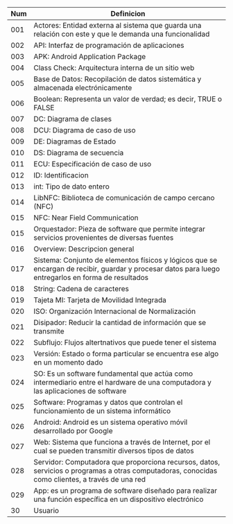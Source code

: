 | Num |  Definicion   |
|-----| ------------- |
|001| Actores: Entidad externa al sistema que guarda una relación con este y que le demanda una funcionalidad |
|002| API: Interfaz de programación de aplicaciones  |
|003| APK: Android Application Package  |
|004| Class Check: Arquitectura interna de un sitio web |
|005| Base de Datos: Recopilación de datos sistemática y almacenada electrónicamente|
|006| Boolean: Representa un valor de verdad; es decir, TRUE o FALSE |
|007| DC: Diagrama de clases |
|008| DCU: Diagrama de caso de uso | 
|009| DE: Diagramas de Estado |
|010| DS: Diagrama de secuencia |
|011| ECU: Especificación de caso de uso |
|012| ID: Identificacion |
|013| int: Tipo de dato entero |
|014| LibNFC: Biblioteca de comunicación de campo cercano (NFC) |
|015| NFC: Near Field Communication |
|015| Orquestador: Pieza de software que permite integrar servicios provenientes de diversas fuentes |
|016| Overview: Descripcion general |
|017| Sistema: Conjunto de elementos físicos y lógicos que se encargan de recibir, guardar y procesar datos para luego entregarlos en forma de resultados |
|018| String: Cadena de caracteres |
|019| Tajeta MI: Tarjeta de Movilidad Integrada |
|020| ISO: Organización Internacional de Normalización |
|021| Disipador:  Reducir la cantidad de información que se transmite |
|022| Subflujo:  Flujos altertnativos que puede tener el sistema |
|023| Versión: Estado o forma particular se encuentra ese algo en un momento dado |
|024| SO: Es un software fundamental que actúa como intermediario entre el hardware de una computadora y las aplicaciones de software|
|025| Software: Programas y datos que controlan el funcionamiento de un sistema informático|
|026| Android: Android es un sistema operativo móvil desarrollado por Google|
|027| Web: Sistema que funciona a través de Internet, por el cual se pueden transmitir diversos tipos de datos|
|028| Servidor: Computadora que proporciona recursos, datos, servicios o programas a otras computadoras, conocidas como clientes, a través de una red|
|029| App: es un programa de software diseñado para realizar una función específica en un dispositivo electrónico|
|30| Usuario| es una persona o entidad que utiliza un sistema o software|
